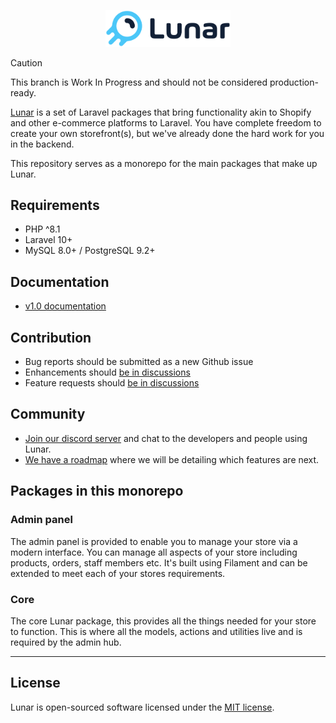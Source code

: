 <p align="center"><a href="https://lunarphp.io/" target="_blank"><picture><source media="(prefers-color-scheme: dark)" srcset="https://raw.githubusercontent.com/lunarphp/art/main/lunar-logo-dark.svg"><img alt="Lunar" width="200" src="https://raw.githubusercontent.com/lunarphp/art/main/lunar-logo.svg"></picture></a></p>

> [!CAUTION]
> This branch is Work In Progress and should not be considered production-ready.


[Lunar](https://lunarphp.io) is a set of Laravel packages that bring functionality akin to Shopify and other e-commerce platforms to 
Laravel. You have complete freedom to create your own storefront(s), but we've already done the hard work for you in 
the backend.

This repository serves as a monorepo for the main packages that make up Lunar.

## Requirements

- PHP ^8.1
- Laravel 10+
- MySQL 8.0+ / PostgreSQL 9.2+

## Documentation

- [v1.0 documentation](https://docs-v1.lunarphp.io/)

## Contribution

- Bug reports should be submitted as a new Github issue
- Enhancements should [be in discussions](https://github.com/lunarphp/lunar/discussions/new?category=enhancements)
- Feature requests should [be in discussions](https://github.com/lunarphp/lunar/discussions/new?category=feature-requests)

## Community

- [Join our discord server](https://discord.gg/v6qVWaf) and chat to the developers and people using Lunar.
- [We have a roadmap](https://github.com/orgs/lunarphp/projects/8) where we will be detailing which features are next.

## Packages in this monorepo

### Admin panel

The admin panel is provided to enable you to manage your store via a modern interface. You can manage all aspects of 
your store including products, orders, staff members etc. It's built using Filament and can be extended to meet each of 
your stores requirements.

### Core

The core Lunar package, this provides all the things needed for your store to function. This is where all the models, 
actions and utilities live and is required by the admin hub.

---

## License

Lunar is open-sourced software licensed under the [MIT license](https://opensource.org/licenses/MIT).
